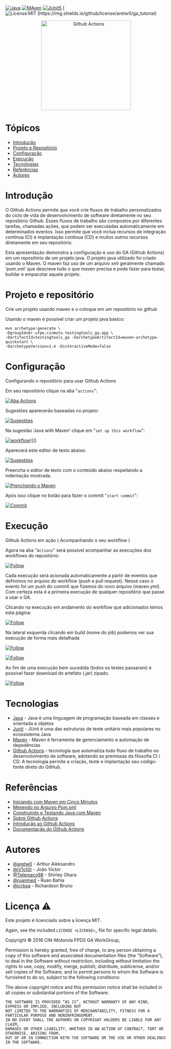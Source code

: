 [![Java](https://img.shields.io/badge/Language-java-yellow)](https://www.java.com/pt-BR/) [![MAven](https://img.shields.io/badge/Build-Maven-blue)](https://maven.apache.org/) [![JUnit5](https://img.shields.io/badge/Testing-JUnit5-yellow)](https://junit.org/junit5/) [![License:MIT (https://img.shields.io/github/license/aretw0/ga_tutorial)](https://opensource.org/licenses/MIT) 

<p align="center">
  <img alt="Github Actions" src="https://raw.githubusercontent.com/FDPS-CIN/images-readme/master/github_actions_logo_hd.png" height="280" />
</p>

# Tópicos
  - [Introdução](README.md#introdução)
  - [Projeto e Repositório](README.md#projeto-e-repositório)
  - [Configuração](README.md#configuração)
  - [Execução](README.md#execução)
  - [Tecnologias](README.md#tecnologias)
  - [Referências](README.md#referências)
  - [Autores](README.md#autores)
  

# Introdução

O Github Actions permite que você crie fluxos de trabalho personalizados do ciclo de vida de desenvolvimento de software diretamente no seu repositório Github. Esses fluxos de trabalho são compostos por diferentes tarefas, chamadas ações, que podem ser executadas automaticamente em determinados eventos. Isso permite que você inclua recursos de integração contínua (CI) e implantação contínua (CD) e muitos outros recursos diretamente em seu repositório.

Esta apresentação demonstra a configuração e uso do GA (Github Actions) em um repositório de um projeto java. O projeto java utilizado foi criado usando o Maven. O maven faz uso de um arquivo xml geralmente chamado ‘pom.xml’ que descreve tudo o que maven precisa e pode fazer para testar, buildar e empacotar aquele projeto.

# Projeto e repositório 

Crie um projeto usando maven e o coloque em um repositório no github

Usando o maven é possível criar um projeto java básico:

```
mvn archetype:generate \ 
-DgroupId=br.ufpe.cinmoto.testingtools_ga.app \
-DartifactId=testingtools_ga -DarchetypeArtifactId=maven-archetype-quickstart \
-DarchetypeVersion=1.4 -DinteractiveMode=false
```

# Configuração 
Configurando o repositório para usar Github Actions

Em seu repositório clique na aba "`actions`":

[![Aba Actions](https://raw.githubusercontent.com/FDPS-CIN/images-readme/master/images_updated/1%20-%20actions.png)]()

Sugestões aparecerão baseadas no projeto:

[![Sugestões](https://raw.githubusercontent.com/FDPS-CIN/images-readme/master/images_updated/2%20-%20get_start.png)]()

Na sugestão ‘Java with Maven’ clique em  "`set up this workflow`":

[![workflow](https://raw.githubusercontent.com/FDPS-CIN/images-readme/master/images_updated/3%20-%20java_with_maven.png)]())]()

Aparecerá este editor de texto abaixo:

[![Sugestões](https://raw.githubusercontent.com/FDPS-CIN/images-readme/master/images_updated/4%20-%20editing_maven.yml.png)]()

Preencha o editor de texto com o conteúdo abaixo respeitando a indentação mostrada. 

[![Prenchendo o Maven](https://raw.githubusercontent.com/FDPS-CIN/images-readme/master/images_updated/5%20-%20preenchendo_maven.yml.png)]()

Após isso clique no botão para fazer o commit "`start commit`":

[![Commit](https://raw.githubusercontent.com/FDPS-CIN/images-readme/master/images_updated/6%20-%20start_commit.png)]()

# Execução 

Github Actions em ação ( Acompanhando o seu workflow )

Agora na aba "`Actions`" será possível acompanhar as execuções dos workflows do repositório:

[![Follow](https://raw.githubusercontent.com/FDPS-CIN/images-readme/master/images_updated/7%20-%20acompanhamento_dos_workflows.png)]()

Cada execução será acionada automaticamente a partir de eventos que definimos no arquivo do workflow (push e pull request). Nesse caso o evento foi um push do commit que fizemos do novo arquivo (maven.yml). Com certeza esta é a primeira execução de qualquer repositório que passe a usar o GA.

Clicando na execução em andamento do workflow que adicionados temos esta página:

[![Follow](https://raw.githubusercontent.com/FDPS-CIN/images-readme/master/images_updated/8%20-%20workflow_em_andamento.png)]() 

Na lateral esquerda clicando em build (nome do job) podemos ver sua execução de forma mais detalhada

[![Follow](https://raw.githubusercontent.com/FDPS-CIN/images-readme/master/images_updated/9%20-%20execu%C3%A7%C3%A3o_detalhada.png)]()

[![Follow](https://raw.githubusercontent.com/FDPS-CIN/images-readme/master/images_updated/10%20-%20execu%C3%A7%C3%A3o_detalhada.png)]() 

Ao fim de uma execução bem sucedida (todos os testes passaram) é possível fazer download do artefato (.jar) zipado.

[![Follow](https://raw.githubusercontent.com/FDPS-CIN/images-readme/master/images_updated/11%20-%20fim_da_execucao.png)]()

# Tecnologias

  - [Java](https://www.java.com/pt-BR/) - Java é uma linguagem de programação baseada em classes e orientada a objetos
  - [Junit](https://junit.org/junit5/) - JUnit é uma das estruturas de teste unitário mais populares no ecossistema Java
  - [Maven](https://maven.apache.org/) -  Maven é ferramenta de gerenciamento e automação de depedências
  - [Github Actions](https://github.com/features/actions) - tecnologia que automatiza todo fluxo de trabalho no desenvolvimento de software, adotando as premissas da filosofia CI / CD. A tecnologia permite a criação, teste e implantação seu código-fonte direto do GitHub.


# Referências

- [Iniciando com  Maven em Cinco Minutos](https://maven.apache.org/guides/getting-started/maven-in-five-minutes.html)
- [Mexendo no Arquivo Pom.xml](https://maven.apache.org/pom.html)
- [Construindo e Testando Java com Maven](https://docs.github.com/en/free-pro-team@latest/actions/guides/building-and-testing-java-with-maven)
- [Sobre Github Actions](https://github.com/features/actions)
- [Introdução ao Github Actions](https://gabrieltanner.org/blog/an-introduction-to-github-actions)
- [Documentação do Github Actions](https://docs.github.com/pt/free-pro-team@latest/actions)

# Autores
- [@aretw0](https://github.com/aretw0) - Arthur Aleksandro
- [@jV1ct0r](https://github.com/jV1ct0r) - João Victor
- [@Telemaco98](https://github.com/Telemaco98) - Shirley Ohara
- [@ruanmed](https://github.com/ruanmed) - Ruan Bahia
- [@jcrbsa](https://github.com/jcrbsa) - Richardson Bruno

# Licença :warning:
Este projeto é licenciado sobre a licença MIT.

Again, see the included `LICENSE <LICENSE>`_ file for specific legal details.

Copyright © 2018 CIN-Motorola FPDS GA WorkGroup,

Permission is hereby granted, free of charge, to any person obtaining a copy of this software and associated documentation files (the “Software”), to deal in the Software without restriction, including without limitation the rights to use, copy, modify, merge, publish, distribute, sublicense, and/or sell copies of the Software, and to permit persons to whom the Software is furnished to do so, subject to the following conditions:

The above copyright notice and this permission notice shall be included in all copies or substantial portions of the Software.

	THE SOFTWARE IS PROVIDED “AS IS”, WITHOUT WARRANTY OF ANY KIND, EXPRESS OR IMPLIED, INCLUDING BUT
	NOT LIMITED TO THE WARRANTIES OF MERCHANTABILITY, FITNESS FOR A PARTICULAR PURPOSE AND NONINFRINGEMENT. 
	IN NO EVENT SHALL THE AUTHORS OR COPYRIGHT HOLDERS BE LIABLE FOR ANY CLAIM, 
	DAMAGES OR OTHER LIABILITY, WHETHER IN AN ACTION OF CONTRACT, TORT OR OTHERWISE, ARISING FROM, 
	OUT OF OR IN CONNECTION WITH THE SOFTWARE OR THE USE OR OTHER DEALINGS IN THE SOFTWARE.


